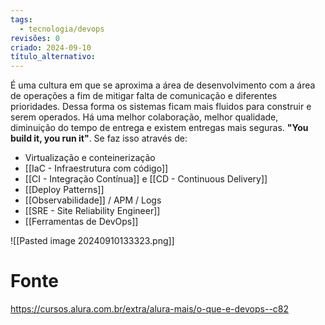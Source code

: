 ```yaml
---
tags:
  - tecnologia/devops
revisões: 0
criado: 2024-09-10
título_alternativo:
---
```

É uma cultura em que se aproxima a área de desenvolvimento com a área de operações a fim de mitigar falta de comunicação e diferentes prioridades. Dessa forma os sistemas ficam mais fluidos para construir e serem operados. Há uma melhor colaboração, melhor qualidade, diminuição do tempo de entrega e existem entregas mais seguras. **"You build it, you run it"**. Se faz isso através de:
- Virtualização e conteinerização
- [[IaC - Infraestrutura com código]]
- [[CI - Integração Contínua]] e [[CD - Continuous Delivery]]
- [[Deploy Patterns]]
- [[Observabilidade]] / APM / Logs
- [[SRE - Site Reliability Engineer]]
- [[Ferramentas de DevOps]]

![[Pasted image 20240910133323.png]]

# Fonte
https://cursos.alura.com.br/extra/alura-mais/o-que-e-devops--c82